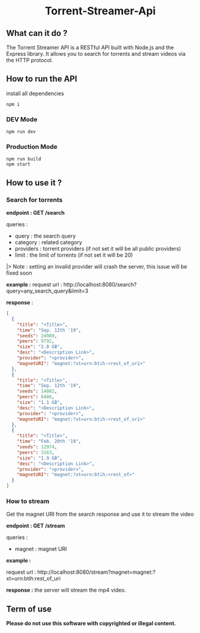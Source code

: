 <h1 align="center">Torrent-Streamer-Api</h1>

## What can it do ?

The Torrent Streamer API is a RESTful API built with Node.js and the Express library. It allows you to search for torrents and stream videos via the HTTP protocol.

## How to run the API

install all dependencies

```shell
npm i
```

### DEV Mode

```shell
npm run dev
```

### Production Mode

```shell
npm run build
npm start
```

## How to use it ?

### Search for torrents

**endpoint : GET /search**

queries :

- query : the search query
- category : related category
- providers : torrent providers (if not set it will be all public providers)
- limit : the limit of torrents (if not set it will be 20)

|> Note : setting an invalid provider will crash the server, this issue will be fixed soon

**example :**
request url : http://localhost:8080/search?query=any_search_query&limit=3

**response** :

```json
[
  {
    "title": "<Title>",
    "time": "Sep. 12th '19",
    "seeds": 24989,
    "peers": 9792,
    "size": "2.0 GB",
    "desc": "<Description Link>",
    "provider": "<provider>",
    "magnetURI": "magnet:?xt=urn:btih:<rest_of_uri>"
  },
  {
    "title": "<Title>",
    "time": "Sep. 12th '19",
    "seeds": 14002,
    "peers": 6486,
    "size": "1.1 GB",
    "desc": "<Description Link>",
    "provider": "<provider>",
    "magnetURI": "magnet:?xt=urn:btih:<rest_of_uri>"
  },
  {
    "title": "<Title>",
    "time": "Feb. 20th '19",
    "seeds": 12974,
    "peers": 3163,
    "size": "1.9 GB",
    "desc": "<Description Link>",
    "provider": "<provider>",
    "magnetURI": "magnet:?xt=urn:btih:<rest_of>"
  }
]
```

### How to stream

Get the magnet URI from the search response and use it to stream the video

**endpoint : GET /stream**

queries :

- magnet : magnet URI

**example :**

request url : http://localhost:8080/stream?magnet=magnet:?xt=urn:btih:rest_of_uri

**response :**
the server will stream the mp4 video.

## Term of use

**Please do not use this software with copyrighted or illegal content.**
